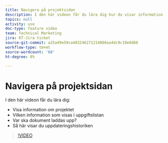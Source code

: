 ```yaml
---
title: Navigera på projektsidan
description: I den här videon får du lära dig hur du visar information om projektet, vilken information som visas i uppgiftslistan, var du överför dokument, hur du visar uppdateringshistoriken.
topics: null
activity: use
doc-type: feature video
team: Technical Marketing
jira: KT-Jira ticket
source-git-commit: a25a49e59ca483246271214886ea4dc9c10e8d66
workflow-type: tm+mt
source-wordcount: '68'
ht-degree: 0%

---
```


# Navigera på projektsidan

I den här videon får du lära dig:

* Visa information om projektet
* Vilken information som visas i uppgiftslistan
* Var ska dokument laddas upp?
* Så här visar du uppdateringshistoriken

>[!VIDEO](https://video.tv.adobe.com/v/335085/?quality=12&learn=on)
